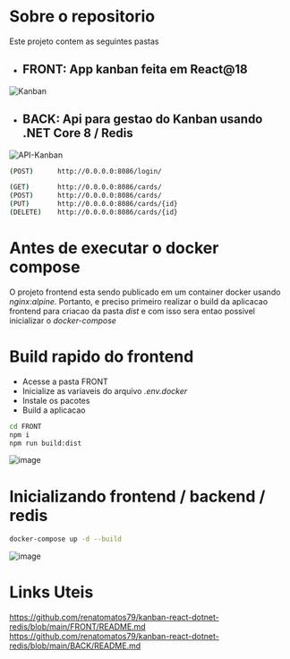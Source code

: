 # Sobre o repositorio
Este projeto contem as seguintes pastas
- ## FRONT: App kanban feita em React@18
![Kanban](https://github.com/user-attachments/assets/e9fec469-15cf-4cb5-bd35-a4ec85f48981)


- ## BACK: Api para gestao do Kanban usando .NET Core 8 / Redis
![API-Kanban](https://github.com/user-attachments/assets/32349a8d-e4a1-4a3b-8dce-bbf88cc3ebd0)

```sh
(POST)      http://0.0.0.0:8086/login/

(GET)       http://0.0.0.0:8086/cards/
(POST)      http://0.0.0.0:8086/cards/
(PUT)       http://0.0.0.0:8086/cards/{id}
(DELETE)    http://0.0.0.0:8086/cards/{id}
```

# Antes de executar o docker compose
O projeto frontend esta sendo publicado em um container docker
usando _nginx:alpine_. Portanto, e preciso primeiro realizar o build
da aplicacao frontend para criacao da pasta _dist_ e com isso 
sera entao possivel inicializar o _docker-compose_

# Build rapido do frontend
- Acesse a pasta FRONT
- Inicialize as variaveis do arquivo _.env.docker_
- Instale os pacotes
- Build a aplicacao

```sh
cd FRONT
npm i
npm run build:dist
```
![image](https://github.com/user-attachments/assets/355e8c1b-a354-4bd2-b898-a24d768fb290)

# Inicializando frontend / backend / redis
```sh
docker-compose up -d --build
```
![image](https://github.com/user-attachments/assets/dabf6813-bcb3-4865-9abc-fe762025d0e2)

# Links Uteis
https://github.com/renatomatos79/kanban-react-dotnet-redis/blob/main/FRONT/README.md
https://github.com/renatomatos79/kanban-react-dotnet-redis/blob/main/BACK/README.md



